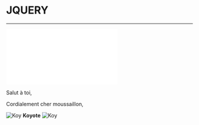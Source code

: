# JQUERY 

----------------------------------------

![univers](README.md)

Salut à toi, 



Cordialement cher moussaillon, 

![Koy](https://image.noelshack.com/fichiers/2018/05/4/1517512365-koyote.png)
 **Koyote** ![Koy](https://image.noelshack.com/fichiers/2018/05/4/1517512365-koyote.png)
